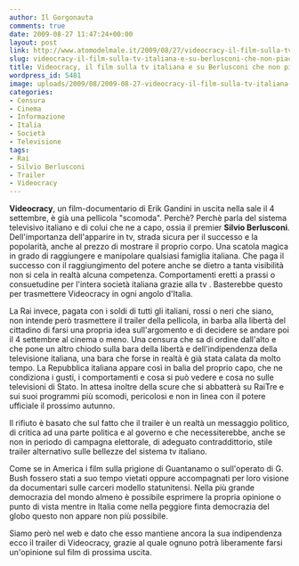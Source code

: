 ```yaml
---
author: Il Gorgonauta
comments: true
date: 2009-08-27 11:47:24+00:00
layout: post
link: http://www.atomodelmale.it/2009/08/27/videocracy-il-film-sulla-tv-italiana-e-su-berlusconi-che-non-piace-alla-rai/
slug: videocracy-il-film-sulla-tv-italiana-e-su-berlusconi-che-non-piace-alla-rai
title: Videocracy, il film sulla tv italiana e su Berlusconi che non piace alla Rai.
wordpress_id: 5481
image: uploads/2009/08/2009-08-27-videocracy-il-film-sulla-tv-italiana-e-su-berlusconi-che-non-piace-alla-rai.jpg
categories:
- Censura
- Cinema
- Informazione
- Italia
- Società
- Televisione
tags:
- Rai
- Silvio Berlusconi
- Trailer
- Videocracy
---
```


**Videocracy**, un film-documentario di Erik Gandini in uscita nella sale il 4 settembre, è già una pellicola "scomoda".  Perchè? Perchè parla del sistema televisivo italiano e di colui che ne a capo, ossia il premier **Silvio Berlusconi**. Dell'importanza dell'apparire in tv, strada sicura per il successo e la popolarità, anche al prezzo di mostrare il proprio corpo. Una scatola magica in grado di raggiungere e manipolare qualsiasi famiglia italiana. Che paga il successo con il raggiungimento del potere anche se dietro a tanta visibilità non si cela in realtà alcuna competenza. Comportamenti eretti a prassi o consuetudine per l'intera società italiana grazie alla tv . Basterebbe questo per trasmettere Videocracy in ogni angolo d'Italia.

La Rai invece, pagata con i soldi di tutti gli italiani, rossi o neri che siano, non intende però trasmettere il trailer della pellicola, in barba alla libertà del cittadino di farsi una propria idea sull'argomento e di decidere se andare poi il 4 settembre al cinema o meno. Una censura che sa di ordine dall'alto e che pone un altro chiodo sulla bara della libertà e dell'indipendenza della televisione italiana, una bara che forse in realtà è già stata calata da molto tempo. La Repubblica italiana appare così in balia del proprio capo, che ne condiziona i gusti, i comportamenti e cosa si può vedere e cosa no sulle televisioni di Stato. In attesa  inoltre della scure che si abbatterà su RaiTre e sui suoi programmi più scomodi, pericolosi e non in linea con il potere ufficiale il prossimo autunno.

Il rifiuto è basato che sul fatto che il trailer è un realtà un messaggio politico, di critica ad una parte politica e al governo e che necessiterebbe, anche se non in periodo di campagna elettorale, di adeguato contraddittorio, stile trailer alternativo sulle bellezze del sistema tv italiano.

Come se in America i film sulla prigione di Guantanamo o sull'operato di G. Bush fossero stati a suo tempo vietati oppure accompagnati per loro visione da documentari sulle carceri modello statunitensi. Nella più grande democrazia del mondo almeno è possibile esprimere la propria opinione o punto di vista mentre in Italia come nella peggiore finta democrazia del globo questo non appare non più possibile.

Siamo però nel web e dato che esso mantiene ancora la sua indipendenza ecco il trailer di Videocracy, grazie al quale ognuno potrà liberamente farsi un'opinione sul film di prossima uscita.

